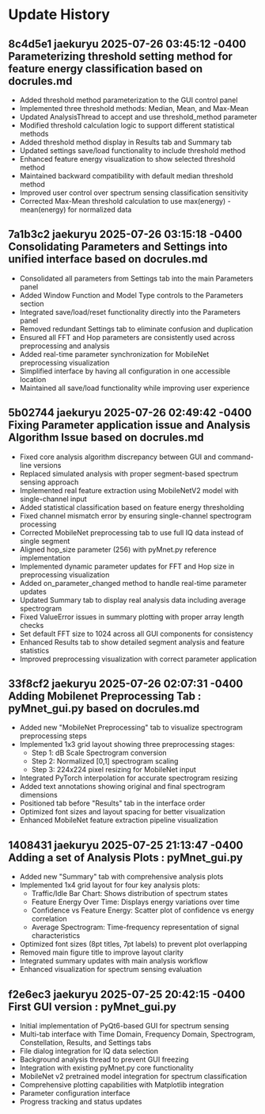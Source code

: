 # Update History

## 8c4d5e1 jaekuryu 2025-07-26 03:45:12 -0400 Parameterizing threshold setting method for feature energy classification based on docrules.md

- Added threshold method parameterization to the GUI control panel
- Implemented three threshold methods: Median, Mean, and Max-Mean
- Updated AnalysisThread to accept and use threshold_method parameter
- Modified threshold calculation logic to support different statistical methods
- Added threshold method display in Results tab and Summary tab
- Updated settings save/load functionality to include threshold method
- Enhanced feature energy visualization to show selected threshold method
- Maintained backward compatibility with default median threshold method
- Improved user control over spectrum sensing classification sensitivity
- Corrected Max-Mean threshold calculation to use max(energy) - mean(energy) for normalized data

## 7a1b3c2 jaekuryu 2025-07-26 03:15:18 -0400 Consolidating Parameters and Settings into unified interface based on docrules.md

- Consolidated all parameters from Settings tab into the main Parameters panel
- Added Window Function and Model Type controls to the Parameters section
- Integrated save/load/reset functionality directly into the Parameters panel
- Removed redundant Settings tab to eliminate confusion and duplication
- Ensured all FFT and Hop parameters are consistently used across preprocessing and analysis
- Added real-time parameter synchronization for MobileNet preprocessing visualization
- Simplified interface by having all configuration in one accessible location
- Maintained all save/load functionality while improving user experience

## 5b02744 jaekuryu 2025-07-26 02:49:42 -0400 Fixing Parameter application issue and Analysis Algorithm Issue based on docrules.md

- Fixed core analysis algorithm discrepancy between GUI and command-line versions
- Replaced simulated analysis with proper segment-based spectrum sensing approach
- Implemented real feature extraction using MobileNetV2 model with single-channel input
- Added statistical classification based on feature energy thresholding
- Fixed channel mismatch error by ensuring single-channel spectrogram processing
- Corrected MobileNet preprocessing tab to use full IQ data instead of single segment
- Aligned hop_size parameter (256) with pyMnet.py reference implementation
- Implemented dynamic parameter updates for FFT and Hop size in preprocessing visualization
- Added on_parameter_changed method to handle real-time parameter updates
- Updated Summary tab to display real analysis data including average spectrogram
- Fixed ValueError issues in summary plotting with proper array length checks
- Set default FFT size to 1024 across all GUI components for consistency
- Enhanced Results tab to show detailed segment analysis and feature statistics
- Improved preprocessing visualization with correct parameter application

## 33f8cf2 jaekuryu 2025-07-26 02:07:31 -0400 Adding Mobilenet Preprocessing Tab : pyMnet_gui.py based on docrules.md

- Added new "MobileNet Preprocessing" tab to visualize spectrogram preprocessing steps
- Implemented 1x3 grid layout showing three preprocessing stages:
  - Step 1: dB Scale Spectrogram conversion
  - Step 2: Normalized [0,1] spectrogram scaling
  - Step 3: 224x224 pixel resizing for MobileNet input
- Integrated PyTorch interpolation for accurate spectrogram resizing
- Added text annotations showing original and final spectrogram dimensions
- Positioned tab before "Results" tab in the interface order
- Optimized font sizes and layout spacing for better visualization
- Enhanced MobileNet feature extraction pipeline visualization

## 1408431 jaekuryu 2025-07-25 21:13:47 -0400 Adding a set of Analysis Plots : pyMnet_gui.py

- Added new "Summary" tab with comprehensive analysis plots
- Implemented 1x4 grid layout for four key analysis plots:
  - Traffic/Idle Bar Chart: Shows distribution of spectrum states
  - Feature Energy Over Time: Displays energy variations over time
  - Confidence vs Feature Energy: Scatter plot of confidence vs energy correlation
  - Average Spectrogram: Time-frequency representation of signal characteristics
- Optimized font sizes (8pt titles, 7pt labels) to prevent plot overlapping
- Removed main figure title to improve layout clarity
- Integrated summary updates with main analysis workflow
- Enhanced visualization for spectrum sensing evaluation

## f2e6ec3 jaekuryu 2025-07-25 20:42:15 -0400 First GUI version : pyMnet_gui.py

- Initial implementation of PyQt6-based GUI for spectrum sensing
- Multi-tab interface with Time Domain, Frequency Domain, Spectrogram, Constellation, Results, and Settings tabs
- File dialog integration for IQ data selection
- Background analysis thread to prevent GUI freezing
- Integration with existing pyMnet.py core functionality
- MobileNet v2 pretrained model integration for spectrum classification
- Comprehensive plotting capabilities with Matplotlib integration
- Parameter configuration interface
- Progress tracking and status updates 